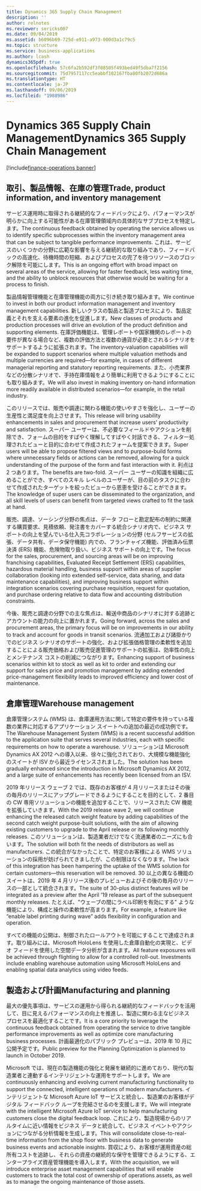 ```yaml
---
title: Dynamics 365 Supply Chain Management
description: ''
author: relnotes
ms.reviewer: sericks007
ms.date: 09/04/2019
ms.assetid: b6096b69-725d-e911-a973-000d3a1c79c5
ms.topic: structure
ms.service: business-applications
ms.author: lcash
dynamics365pdf: true
ms.openlocfilehash: 57c6fa2b592df3f08505f493bed49f5dba7f2156
ms.sourcegitcommit: 75d7957117cc5eabbf102167fba80fb2072d686a
ms.translationtype: HT
ms.contentlocale: ja-JP
ms.lasthandoff: 09/06/2019
ms.locfileid: "1988986"
---
```

# <a name="dynamics-365-supply-chain-management"></a><span data-ttu-id="a5f94-102">Dynamics 365 Supply Chain Management</span><span class="sxs-lookup"><span data-stu-id="a5f94-102">Dynamics 365 Supply Chain Management</span></span>

[!include[finance-operations banner](../includes/finance-operations.md)]

<!--structure start-->
## <a name="trade-product-information-and-inventory-management"></a><span data-ttu-id="a5f94-103">取引、製品情報、在庫の管理</span><span class="sxs-lookup"><span data-stu-id="a5f94-103">Trade, product information, and inventory management</span></span>
<span data-ttu-id="a5f94-104">サービス運用時に取得される継続的なフィードバックにより、パフォーマンスが明らかに向上する可能性がある在庫管理領域内の具体的なサブプロセスを特定します。</span><span class="sxs-lookup"><span data-stu-id="a5f94-104">The continuous feedback obtained by operating the service allows us to identify specific subprocesses within the inventory management area that can be subject to tangible performance improvements.</span></span> <span data-ttu-id="a5f94-105">これは、サービスのいくつかの分野に広範な影響を与える継続的な取り組みであり、フィードバックの高速化、待機時間の短縮、およびプロセスの完了を待つリソースのブロック解除を可能にします。</span><span class="sxs-lookup"><span data-stu-id="a5f94-105">This is an ongoing effort with broad impact on several areas of the service, allowing for faster feedback, less waiting time, and the ability to unblock resources that otherwise would be waiting for a process to finish.</span></span> 

<span data-ttu-id="a5f94-106">製品情報管理機能と在庫管理機能の両方に引き続き取り組みます。</span><span class="sxs-lookup"><span data-stu-id="a5f94-106">We continue to invest in both our product information management and inventory management capabilities.</span></span> <span data-ttu-id="a5f94-107">新しいクラスの製品と製造プロセスにより、製品定義とそれを支える要素の進化を促進します。</span><span class="sxs-lookup"><span data-stu-id="a5f94-107">New classes of products and production processes will drive an evolution of the product definition and supporting elements.</span></span> <span data-ttu-id="a5f94-108">在庫評価機能は、管理レポートや国家機関のレポートの要件が異なる場合など、複数の評価方法と複数の通貨が必要とされるシナリオをサポートするように拡張されます。</span><span class="sxs-lookup"><span data-stu-id="a5f94-108">The inventory-valuation capabilities will be expanded to support scenarios where multiple valuation methods and multiple currencies are required—for example, in cases of different managerial reporting and statutory reporting requirements.</span></span> <span data-ttu-id="a5f94-109">また、小売業界などの分散シナリオで、手持在庫情報をより簡単に利用できるようにすることにも取り組みます。</span><span class="sxs-lookup"><span data-stu-id="a5f94-109">We will also invest in making inventory on-hand information more readily available in distributed scenarios—for example, in the retail industry.</span></span> 

<span data-ttu-id="a5f94-110">このリリースでは、販売や調達に関わる機能の使いやすさを強化し、ユーザーの生産性と満足度を向上させます。</span><span class="sxs-lookup"><span data-stu-id="a5f94-110">This release will bring usability enhancements in sales and procurement that increase users' productivity and satisfaction.</span></span> <span data-ttu-id="a5f94-111">スーパー ユーザーは、不必要なフィールドやアクションを削除でき、フォームの目的をすばやく理解してすばやく対話できる、フィルター処理されたビューと目的に合わせて作成されたフォームを提案できます。</span><span class="sxs-lookup"><span data-stu-id="a5f94-111">Super users will be able to propose filtered views and to purpose-build forms where unnecessary fields or actions can be removed, allowing for a quick understanding of the purpose of the form and fast interaction with it.</span></span> <span data-ttu-id="a5f94-112">利点は 2 つあります。</span><span class="sxs-lookup"><span data-stu-id="a5f94-112">The benefits are two-fold.</span></span> <span data-ttu-id="a5f94-113">スーパー ユーザーの知識を組織に広めることができ、すべてのスキル レベルのユーザーが、目の前のタスクに合わせて作成されたターゲットを絞ったビューから恩恵を受けることができます。</span><span class="sxs-lookup"><span data-stu-id="a5f94-113">The knowledge of super users can be disseminated to the organization, and all skill levels of users can benefit from targeted views crafted to fit the task at hand.</span></span> 

<span data-ttu-id="a5f94-114">販売、調達、ソーシング分野の焦点は、データ フローと勘定配布の制約に関連する購買要求、見積依頼、発注書をカバーする統合シナリオ内で、ビジネス サポートの向上を望んでいる仕入先コラボレーションの分野 (セルフサービスの拡張、データ共有、データ保守機能) 内での、フランチャイズ機能、評価済み伝票決済 (ERS) 機能、危険物取り扱い、ビジネス サポートの向上です。</span><span class="sxs-lookup"><span data-stu-id="a5f94-114">The focus for the sales, procurement, and sourcing areas will be on improving franchising capabilities, Evaluated Receipt Settlement (ERS) capabilities, hazardous material handling, business support within areas of supplier collaboration (looking into extended self-service, data sharing, and data maintenance capabilities), and improving business support within integration scenarios covering purchase requisition, request for quotation, and purchase ordering relative to data flow and accounting distribution constraints.</span></span> 

<span data-ttu-id="a5f94-115">今後、販売と調達の分野での主な焦点は、輸送中商品のシナリオに対する追跡とアカウントの能力の向上に置かれます。</span><span class="sxs-lookup"><span data-stu-id="a5f94-115">Going forward, across the sales and procurement areas, the primary focus will be on improvements in our ability to track and account for goods in transit scenarios.</span></span> <span data-ttu-id="a5f94-116">流通加工および諸掛かりでのビジネス シナリオのサポートの強化、および拡張価格管理の柔軟性を追加することによる販売価格および販売促進管理のサポートの拡張は、効率性の向上とメンテナンス コストの削減につながります。</span><span class="sxs-lookup"><span data-stu-id="a5f94-116">Enhancing support of business scenarios within kit to stock as well as kit to order and extending our support for sales price and promotion management by adding extended price-management flexibility leads to improved efficiency and lower cost of maintenance.</span></span> 

## <a name="warehouse-management"></a><span data-ttu-id="a5f94-117">倉庫管理</span><span class="sxs-lookup"><span data-stu-id="a5f94-117">Warehouse management</span></span> 
<span data-ttu-id="a5f94-118">倉庫管理システム (WMS) は、倉庫運用方法に関して特定の要件を持っている複数の業界に対応するアプリケーション スイートへの追加の最近の成功例です。</span><span class="sxs-lookup"><span data-stu-id="a5f94-118">The Warehouse Management System (WMS) is a recent successful addition to the application suite that serves several industries, each with specific requirements on how to operate a warehouse.</span></span> <span data-ttu-id="a5f94-119">ソリューションは Microsoft Dynamics AX 2012 への導入以来、徐々に強化されており、大規模な機能強化のスイートが ISV から最近ライセンスされました。</span><span class="sxs-lookup"><span data-stu-id="a5f94-119">The solution has been gradually enhanced since the introduction in Microsoft Dynamics AX 2012, and a large suite of enhancements has recently been licensed from an ISV.</span></span> 

<span data-ttu-id="a5f94-120">2019 年リリース ウェーブ 2 では、既存のお客様が 4 月リリースまたはその後の毎月のリリースにアップグレードできるようにすることを目的として、2 番目の CW 専用ソリューションの機能を追加することで、リリースされた CW 機能を拡張していきます。</span><span class="sxs-lookup"><span data-stu-id="a5f94-120">With the 2019 release wave 2, we will continue enhancing the released catch weight feature by adding capabilities of the second catch weight purpose-built solutions, with the aim of allowing existing customers to upgrade to the April release or its following monthly releases.</span></span> <span data-ttu-id="a5f94-121">このソリューションは、製造業者だけでなく流通業者のニーズにも合います。</span><span class="sxs-lookup"><span data-stu-id="a5f94-121">The solution will both fit the needs of distributors as well as manufacturers.</span></span> <span data-ttu-id="a5f94-122">この統合がなかったことで、特定のお客様による WMS ソリューションの採用が妨げられてきましたが、この制限はなくなります。</span><span class="sxs-lookup"><span data-stu-id="a5f94-122">The lack of this integration has been hampering the uptake of the WMS solution for certain customers—this reservation will be removed.</span></span> <span data-ttu-id="a5f94-123">30 以上の異なる機能のスイートは、2019 年 4 月リリース後のプレビューおよびその後の毎月のリリースの一部として統合されます。</span><span class="sxs-lookup"><span data-stu-id="a5f94-123">The suite of 30-plus distinct features will be integrated as a preview after the April ’19 release as part of the subsequent monthly releases.</span></span> <span data-ttu-id="a5f94-124">たとえば、"ウェーブの間にラベル印刷を有効にする" ような機能により、構成と操作の柔軟性が高まります。</span><span class="sxs-lookup"><span data-stu-id="a5f94-124">For example, a feature like “enable label printing during wave” adds flexibility in configuration and operation.</span></span> 

<span data-ttu-id="a5f94-125">すべての機能の公開は、制御されたロールアウトを可能にすることで達成されます。取り組みには、Microsoft HoloLens を使用した倉庫自動化の実現と、ビデオ フィードを使用した空間データ分析が含まれます。</span><span class="sxs-lookup"><span data-stu-id="a5f94-125">All feature exposures will be achieved through flighting to allow for a controlled roll-out. Investments include enabling warehouse automation using Microsoft HoloLens and enabling spatial data analytics using video feeds.</span></span> 

## <a name="manufacturing-and-planning"></a><span data-ttu-id="a5f94-126">製造および計画</span><span class="sxs-lookup"><span data-stu-id="a5f94-126">Manufacturing and planning</span></span>
<span data-ttu-id="a5f94-127">最大の優先事項は、サービスの運用から得られる継続的なフィードバックを活用して、目に見えるパフォーマンスの向上を推進し、製造に関わる主なビジネス プロセスを最適化することです。</span><span class="sxs-lookup"><span data-stu-id="a5f94-127">It is a core priority to leverage the continuous feedback obtained from operating the service to drive tangible performance improvements as well as optimize core manufacturing business processes.</span></span> <span data-ttu-id="a5f94-128">計画最適化のパブリック プレビューは、2019 年 10 月に公開予定です。</span><span class="sxs-lookup"><span data-stu-id="a5f94-128">Public preview for the Planning Optimization is planned to launch in October 2019.</span></span> 

<span data-ttu-id="a5f94-129">Microsoft では、現在の製造機能の強化と発展を継続的に進めており、現代の製造業者と連動するインテリジェントな運用をサポートします。</span><span class="sxs-lookup"><span data-stu-id="a5f94-129">We are continuously enhancing and evolving current manufacturing functionality to support the connected, intelligent operations of modern manufacturers.</span></span> <span data-ttu-id="a5f94-130">インテリジェントな Microsoft Azure IoT サービスと統合し、製造業のお客様がデジタル フィードバック ループを完結させるのを支援します。</span><span class="sxs-lookup"><span data-stu-id="a5f94-130">We will integrate with the intelligent Microsoft Azure IoT service to help manufacturing customers close the digital feedback loop.</span></span> <span data-ttu-id="a5f94-131">これにより、製造現場からのリアルタイムに近い情報をビジネス データと統合して、ビジネス イベントやアクションにつながる分析情報を生成します。</span><span class="sxs-lookup"><span data-stu-id="a5f94-131">This will consolidate close-to-real-time information from the shop floor with business data to generate business events and actionable insights.</span></span> <span data-ttu-id="a5f94-132">買収により、お客様が運用資産の総所有コストを追跡し、それらの資産の継続的な保守を管理できるようにする、エンタープライズ資産管理機能を導入します。</span><span class="sxs-lookup"><span data-stu-id="a5f94-132">With the acquisition, we will introduce enterprise asset management capabilities that will enable customers to track the total cost of ownership of operations assets, as well as to manage the ongoing maintenance of those assets.</span></span>
<!--structure end-->



